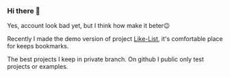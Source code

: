 ### Hi there 👋

Yes, account look bad yet, but I think how make it beter😉

Recently I made the demo version of project [Like-List](https://like-list.com), it's comfortable place for keeps bookmarks.

The best projects I keep in private branch. On github I public only test projects or examples. 

<!--
**Simon1111/Simon1111** is a ✨ _special_ ✨ repository because its `README.md` (this file) appears on your GitHub profile.

Here are some ideas to get you started:

- 🔭 I’m currently working on ...
- 🌱 I’m currently learning ...
- 👯 I’m looking to collaborate on ...
- 🤔 I’m looking for help with ...
- 💬 Ask me about ...
- 📫 How to reach me: ...
- 😄 Pronouns: ...
- ⚡ Fun fact: ...
-->
